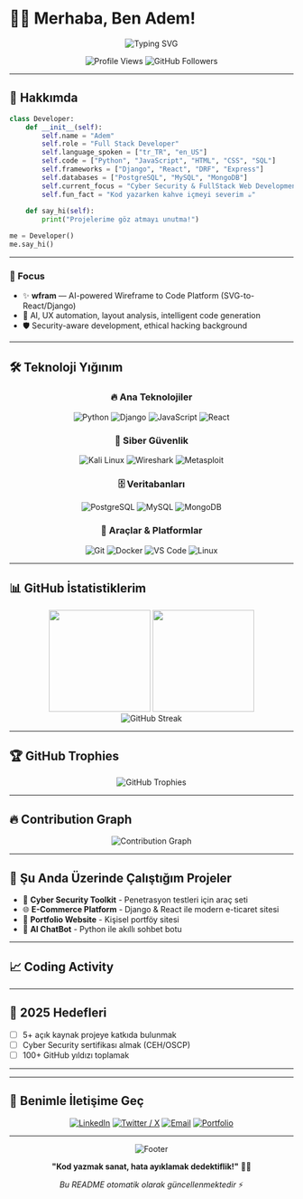 # 👨‍💻 Merhaba, Ben Adem! 

<div align="center">
  <img src="https://readme-typing-svg.herokuapp.com?font=Fira+Code&size=30&duration=3000&pause=1000&color=00D9FF&center=true&vCenter=true&width=800&lines=Full+Stack+Developer;Cyber+Security+Enthusiast;Python+%26+Django+Expert;Full-Stack+Dev;AI-Driven;Projects+Always+Learning+New+Things!" alt="Typing SVG" />
</div>

<p align="center">
  <img src="https://komarev.com/ghpvc/?username=ademcck&color=blueviolet&style=flat-square&label=Profile+Views" alt="Profile Views" />
  <img src="https://img.shields.io/github/followers/ademcck?style=social" alt="GitHub Followers" />
</p>

---

## 🚀 Hakkımda

```python
class Developer:
    def __init__(self):
        self.name = "Adem"
        self.role = "Full Stack Developer"
        self.language_spoken = ["tr_TR", "en_US"]
        self.code = ["Python", "JavaScript", "HTML", "CSS", "SQL"]
        self.frameworks = ["Django", "React", "DRF", "Express"]
        self.databases = ["PostgreSQL", "MySQL", "MongoDB"]
        self.current_focus = "Cyber Security & FullStack Web Development"
        self.fun_fact = "Kod yazarken kahve içmeyi severim ☕"
    
    def say_hi(self):
        print("Projelerime göz atmayı unutma!")

me = Developer()
me.say_hi()
```

---

### 🎯 Focus

- ✨ **wfram** — AI-powered Wireframe to Code Platform (SVG-to-React/Django)
- 🧠 AI, UX automation, layout analysis, intelligent code generation
- 🛡️ Security-aware development, ethical hacking background

---

## 🛠️ Teknoloji Yığınım

<div align="center">

### 🔥 Ana Teknolojiler
![Python](https://img.shields.io/badge/-Python-3776AB?style=for-the-badge&logo=python&logoColor=white)
![Django](https://img.shields.io/badge/-Django-092E20?style=for-the-badge&logo=django&logoColor=white)
![JavaScript](https://img.shields.io/badge/-JavaScript-F7DF1E?style=for-the-badge&logo=javascript&logoColor=black)
![React](https://img.shields.io/badge/-React-61DAFB?style=for-the-badge&logo=react&logoColor=black)

### 🔐 Siber Güvenlik
![Kali Linux](https://img.shields.io/badge/-Kali%20Linux-557C94?style=for-the-badge&logo=kalilinux&logoColor=white)
![Wireshark](https://img.shields.io/badge/-Wireshark-1679A7?style=for-the-badge&logo=wireshark&logoColor=white)
![Metasploit](https://img.shields.io/badge/-Metasploit-ED1C24?style=for-the-badge&logo=metasploit&logoColor=white)

### 🗄️ Veritabanları
![PostgreSQL](https://img.shields.io/badge/-PostgreSQL-336791?style=for-the-badge&logo=postgresql&logoColor=white)
![MySQL](https://img.shields.io/badge/-MySQL-4479A1?style=for-the-badge&logo=mysql&logoColor=white)
![MongoDB](https://img.shields.io/badge/-MongoDB-47A248?style=for-the-badge&logo=mongodb&logoColor=white)

### 🔧 Araçlar & Platformlar
![Git](https://img.shields.io/badge/-Git-F05032?style=for-the-badge&logo=git&logoColor=white)
![Docker](https://img.shields.io/badge/-Docker-2496ED?style=for-the-badge&logo=docker&logoColor=white)
![VS Code](https://img.shields.io/badge/-VS%20Code-007ACC?style=for-the-badge&logo=visual-studio-code&logoColor=white)
![Linux](https://img.shields.io/badge/-Linux-FCC624?style=for-the-badge&logo=linux&logoColor=black)

</div>

---

## 📊 GitHub İstatistiklerim

<div align="center">
  <img height="180em" src="https://github-readme-stats.vercel.app/api?username=ademcck&show_icons=true&theme=tokyonight&include_all_commits=true&count_private=true"/>
  <img height="180em" src="https://github-readme-stats.vercel.app/api/top-langs/?username=ademcck&layout=compact&langs_count=8&theme=tokyonight"/>
</div>

<div align="center">
  <img src="https://github-readme-streak-stats.herokuapp.com/?user=ademcck&theme=tokyonight" alt="GitHub Streak" />
</div>

---

## 🏆 GitHub Trophies
<div align="center">
  <img src="https://github-profile-trophy.vercel.app/?username=ademcck&theme=darkhub&no-frame=true&margin-w=15" alt="GitHub Trophies" />
</div>

---

## 🔥 Contribution Graph
<div align="center">
  <img src="https://github-readme-activity-graph.vercel.app/graph?username=ademcck&theme=tokyo-night" alt="Contribution Graph" />
</div>

---

## 💼 Şu Anda Üzerinde Çalıştığım Projeler

- 🔐 **Cyber Security Toolkit** - Penetrasyon testleri için araç seti
- 🌐 **E-Commerce Platform** - Django & React ile modern e-ticaret sitesi  
- 📱 **Portfolio Website** - Kişisel portföy sitesi
- 🤖 **AI ChatBot** - Python ile akıllı sohbet botu

---

## 📈 Coding Activity

<!--START_SECTION:waka-->
<!--END_SECTION:waka-->

---

## 🎯 2025 Hedefleri

- [ ] 5+ açık kaynak projeye katkıda bulunmak
- [ ] Cyber Security sertifikası almak (CEH/OSCP)
- [ ] 100+ GitHub yıldızı toplamak

---



---

## 🤝 Benimle İletişime Geç

<div align="center">

[![LinkedIn](https://img.shields.io/badge/-LinkedIn-0077B5?style=for-the-badge&logo=linkedin&logoColor=white)](https://linkedin.com/in/ademcck)
[![Twitter / X](https://img.shields.io/badge/-Twitter-1DA1F2?style=for-the-badge&logo=twitter&logoColor=white)](https://x.com/ademcck_)
[![Email](https://img.shields.io/badge/-Email-D14836?style=for-the-badge&logo=gmail&logoColor=white)](mailto:contact@snipcore.com)
[![Portfolio](https://img.shields.io/badge/-Portfolio-000000?style=for-the-badge&logo=vercel&logoColor=white)](https://linkedin.com/in/ademcck)

</div>

---

<div align="center">
  <img src="https://capsule-render.vercel.app/api?type=waving&color=gradient&height=100&section=footer" alt="Footer" />
</div>

<div align="center">
  
**"Kod yazmak sanat, hata ayıklamak dedektiflik!"** 🕵️‍♂️

*Bu README otomatik olarak güncellenmektedir* ⚡

</div>

